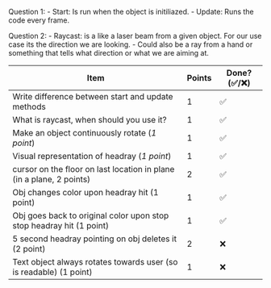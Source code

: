 Question 1:
    - Start: Is run when the object is initiliazed.
    - Update: Runs the code every frame. 

Question 2:
    - Raycast: is a like a laser beam from a given object. For our use case its the direction we are looking. 
    - Could also be a ray from a hand or something that tells what direction or what we are aiming at. 


| Item                                                                  | Points | Done? (✅/❌) | 
|-----------------------------------------------------------------------|--------|-------------|
| Write difference between start and update methods                     | 1      | ✅          |
| What is raycast, when should you use it?                              | 1      | ✅          |
| Make an object continuously rotate (_1 point_)                        | 1      | ✅          |
| Visual representation of headray (_1 point_)                          | 1      | ✅          |
| cursor on the floor on last location in plane (in a plane, 2 points)  | 2      | ✅          |
| Obj changes color upon headray hit (1 point)                          | 1      | ✅          |
| Obj goes back to original color upon stop stop headray hit  (1 point) | 1      | ✅          |
| 5 second headray pointing on obj deletes it (2 point)                 | 2      | ❌          |
| Text object always rotates towards user (so is readable) (1 point)    | 1      | ❌          |
